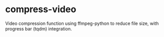 # compress-video
Video compression function using ffmpeg-python to reduce file size, with progress bar (tqdm) integration.
